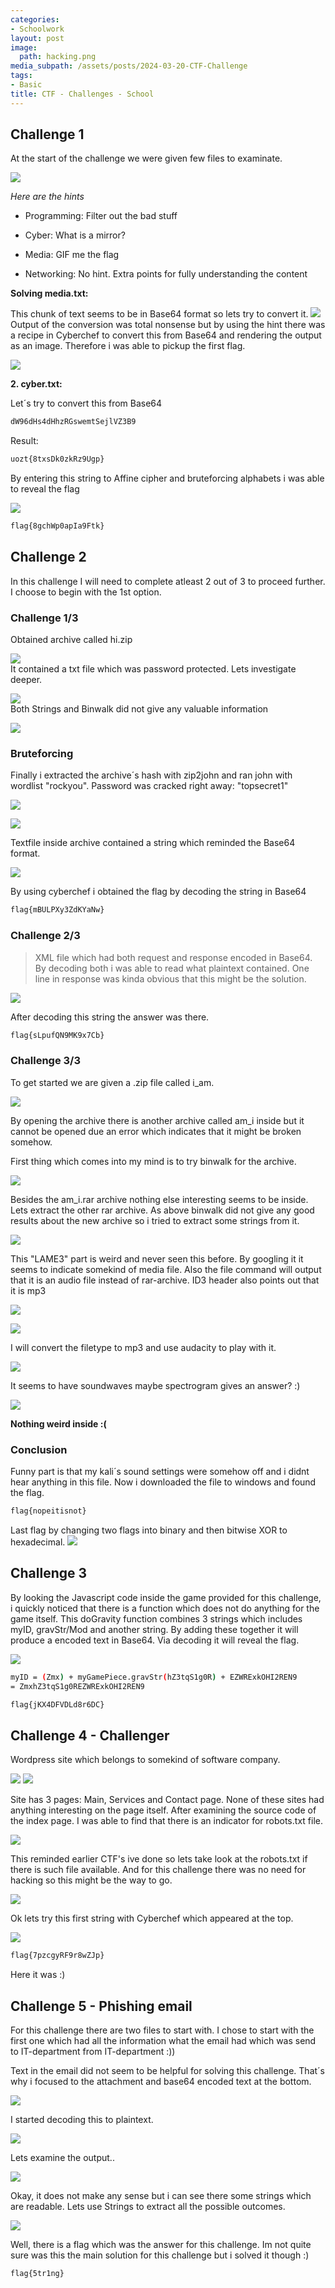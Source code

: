 ```yaml
---
categories:
- Schoolwork
layout: post
image:
  path: hacking.png
media_subpath: /assets/posts/2024-03-20-CTF-Challenge
tags:
- Basic
title: CTF - Challenges - School
---
```

## Challenge 1


 At the start of the challenge we were given few files to examinate.




![](ch01_1.png)

*Here are the hints*
* Programming: Filter out the bad stuff

* Cyber: What is a mirror?

* Media: GIF me the flag

* Networking: No hint. Extra points for fully understanding the content



**Solving media.txt:**

This chunk of text seems to be in Base64 format so lets try to convert it.
![](chunktext2.png)
Output of the conversion was total nonsense but by using the hint there was a recipe in Cyberchef to convert this from Base64 and rendering the output as an image. Therefore i was able to pickup the first flag.

![](ch01_2.png)



**2. cyber.txt:**

Let´s try to convert this from Base64
```bash
dW96dHs4dHhzRGswemtSejlVZ3B9
``````
Result:
```bash
uozt{8txsDk0zkRz9Ugp}
``````
By entering this string to Affine cipher and bruteforcing alphabets i was able to reveal the flag

![](CH01_cyber.png)
```bash
flag{8gchWp0apIa9Ftk}
```



## Challenge 2



 In this challenge I will need to complete atleast 2 out of 3 to proceed further. I choose to begin with the 1st option.


### Challenge 1/3

Obtained archive called hi.zip

![](ch02_7.png)\
It contained a txt file which was password protected.
Lets investigate deeper.

![](ch02_8.png)\
Both Strings and Binwalk did not give any valuable information

![](ch02_9.png)

### Bruteforcing
Finally i extracted the archive´s hash with zip2john and ran john with wordlist "rockyou". Password was cracked right away: "topsecret1"

![](ch02_10.png)

![](ch02_11.png)

Textfile inside archive contained a string which reminded the Base64 format.

![](ch02_12.png)

By using cyberchef i obtained the flag by decoding the string in Base64
```bash
flag{mBULPXy3ZdKYaNw}
````



### Challenge 2/3

>XML file which had both request and response encoded in Base64. By decoding both i was able to read what plaintext contained. One line in response was kinda obvious that this might be the solution.

![](ch02_15.png)

After decoding this string the answer was there.

``````bash
flag{sLpufQN9MK9x7Cb}
``````



### Challenge 3/3

To get started we are given a .zip file called i_am.

![](ch02_1.png)

By opening the archive there is another archive called am_i inside but it cannot be opened due an error which indicates that it might be broken somehow. 

First thing which comes into my mind is to try binwalk for the archive.

![](ch02_3.png)


Besides the am_i.rar archive nothing else interesting seems to be inside. Lets extract the other rar archive.
As above binwalk did not give any good results about the new archive so i tried to extract some strings from it.

![](ch02_4.png)

This "LAME3" part is weird and never seen this before. By googling it it seems to indicate somekind of media file.
Also the file command will output that it is an audio file instead of rar-archive.
ID3 header also points out that it is mp3

![](ch02_14.png)

![](ch02_13.png)

I will convert the filetype to mp3 and use audacity to play with it.

![](ch02_5.png)

It seems to have soundwaves maybe spectrogram gives an answer? :)

![](ch02_6.png)

**Nothing weird inside :(**

### Conclusion

Funny part is that my kali´s sound settings were somehow off and i didnt hear anything in this file. Now i downloaded the file to windows and found the flag.

``````bash
flag{nopeitisnot}
``````
Last flag by changing two flags into binary and then bitwise XOR to hexadecimal.
![](chunktext.png)

## Challenge 3
By looking the Javascript code inside the game provided for this challenge, i quickly noticed that there is a function which does not do anything for the game itself. This doGravity function combines 3 strings which includes myID, gravStr/Mod and another string. By adding these together it will produce a encoded text in Base64. Via decoding it will reveal the flag.

![](ch03_1.png)
```bash
myID = (Zmx) + myGamePiece.gravStr(hZ3tqS1g0R) + EZWRExkOHI2REN9 
= ZmxhZ3tqS1g0REZWRExkOHI2REN9
```
```bash 
flag{jKX4DFVDLd8r6DC}
```


## Challenge 4 - Challenger 

Wordpress site which belongs to somekind of software company.

![](ch04_2.png)
![](ch04_1.png)

Site has 3 pages: Main, Services and Contact page.
None of these sites had anything interesting on the page itself.
After examining the source code of the index page. I was able to find that there is an indicator for robots.txt file.

![](ch04_3.png)

This reminded earlier CTF's ive done so lets take look at the robots.txt if there is such file available. And for this challenge there was no need for hacking so this might be the way to go.

![](ch04_4.png)

Ok lets try this first string with Cyberchef which appeared at the top.

![](cho04_5.png)

```bash
flag{7pzcgyRF9r8wZJp}
``````
Here it was :)



## Challenge 5 - Phishing email

For this challenge there are two files to start with. I chose to start with the first one which had all the information what the email had which was send to IT-department from IT-department :))

Text in the email did not seem to be helpful for solving this challenge. That´s why i focused to the attachment and base64 encoded text at the bottom.

![](ch05_1.png)

I started decoding this to plaintext.

![](ch05_2.png)

Lets examine the output..

![](ch05_3.png)

Okay, it does not make any sense but i can see there some strings which are readable. Lets use Strings to extract all the possible outcomes.

![](Screenshot%202023-09-30%20at%2021.22.39.png)

Well, there is a flag which was the answer for this challenge. Im not quite sure was this the main solution for this challenge but i solved it though :)
```bash
flag{5tr1ng}
``````
